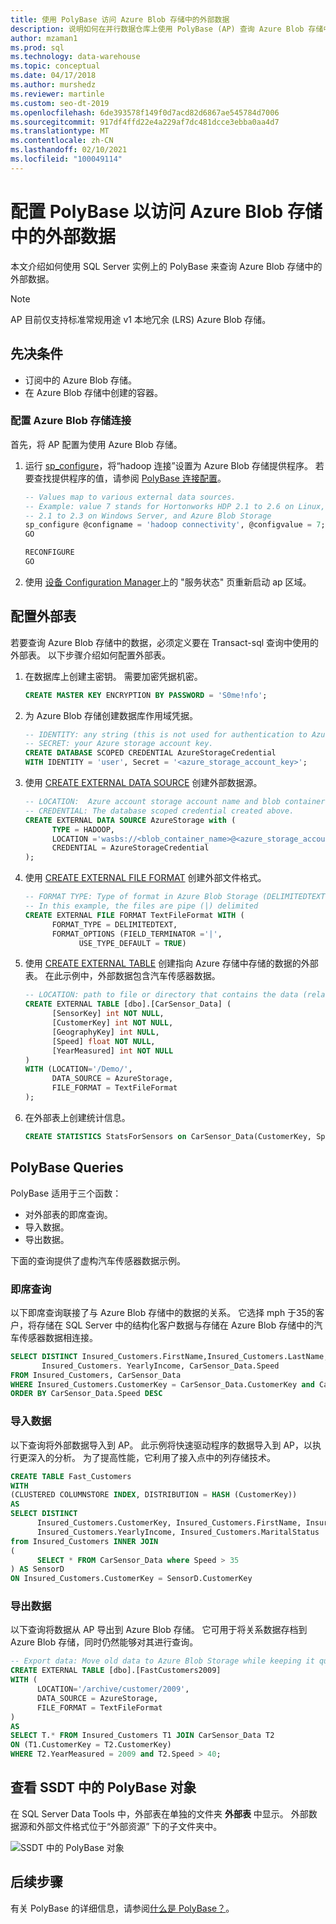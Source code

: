 ```yaml
---
title: 使用 PolyBase 访问 Azure Blob 存储中的外部数据
description: 说明如何在并行数据仓库上使用 PolyBase (AP) 查询 Azure Blob 存储中的外部数据。
author: mzaman1
ms.prod: sql
ms.technology: data-warehouse
ms.topic: conceptual
ms.date: 04/17/2018
ms.author: murshedz
ms.reviewer: martinle
ms.custom: seo-dt-2019
ms.openlocfilehash: 6de393578f149f0d7acd82d6867ae545784d7006
ms.sourcegitcommit: 917df4ffd22e4a229af7dc481dcce3ebba0aa4d7
ms.translationtype: MT
ms.contentlocale: zh-CN
ms.lasthandoff: 02/10/2021
ms.locfileid: "100049114"
---
```

# <a name="configure-polybase-to-access-external-data-in-azure-blob-storage"></a>配置 PolyBase 以访问 Azure Blob 存储中的外部数据

本文介绍如何使用 SQL Server 实例上的 PolyBase 来查询 Azure Blob 存储中的外部数据。

> [!NOTE]
> AP 目前仅支持标准常规用途 v1 本地冗余 (LRS) Azure Blob 存储。

## <a name="prerequisites"></a>先决条件

 - 订阅中的 Azure Blob 存储。
 - 在 Azure Blob 存储中创建的容器。

### <a name="configure-azure-blob-storage-connectivity"></a>配置 Azure Blob 存储连接

首先，将 AP 配置为使用 Azure Blob 存储。

1. 运行 [sp_configure](../relational-databases/system-stored-procedures/sp-configure-transact-sql.md)，将“hadoop 连接”设置为 Azure Blob 存储提供程序。 若要查找提供程序的值，请参阅 [PolyBase 连接配置](../database-engine/configure-windows/polybase-connectivity-configuration-transact-sql.md)。

   ```sql  
   -- Values map to various external data sources.  
   -- Example: value 7 stands for Hortonworks HDP 2.1 to 2.6 on Linux,
   -- 2.1 to 2.3 on Windows Server, and Azure Blob Storage  
   sp_configure @configname = 'hadoop connectivity', @configvalue = 7;
   GO

   RECONFIGURE
   GO
   ```  

2. 使用 [设备 Configuration Manager](launch-the-configuration-manager.md)上的 "服务状态" 页重新启动 ap 区域。
  
## <a name="configure-an-external-table"></a>配置外部表

若要查询 Azure Blob 存储中的数据，必须定义要在 Transact-sql 查询中使用的外部表。 以下步骤介绍如何配置外部表。

1. 在数据库上创建主密钥。 需要加密凭据机密。

   ```sql
   CREATE MASTER KEY ENCRYPTION BY PASSWORD = 'S0me!nfo';  
   ```

1. 为 Azure Blob 存储创建数据库作用域凭据。

   ```sql
   -- IDENTITY: any string (this is not used for authentication to Azure storage).  
   -- SECRET: your Azure storage account key.  
   CREATE DATABASE SCOPED CREDENTIAL AzureStorageCredential
   WITH IDENTITY = 'user', Secret = '<azure_storage_account_key>';
   ```

1. 使用 [CREATE EXTERNAL DATA SOURCE](../t-sql/statements/create-external-data-source-transact-sql.md) 创建外部数据源。

   ```sql
   -- LOCATION:  Azure account storage account name and blob container name.  
   -- CREDENTIAL: The database scoped credential created above.  
   CREATE EXTERNAL DATA SOURCE AzureStorage with (  
         TYPE = HADOOP,
         LOCATION ='wasbs://<blob_container_name>@<azure_storage_account_name>.blob.core.windows.net',  
         CREDENTIAL = AzureStorageCredential  
   );  
   ```

1. 使用 [CREATE EXTERNAL FILE FORMAT](../t-sql/statements/create-external-file-format-transact-sql.md) 创建外部文件格式。

   ```sql
   -- FORMAT TYPE: Type of format in Azure Blob Storage (DELIMITEDTEXT,  RCFILE, ORC, PARQUET).
   -- In this example, the files are pipe (|) delimited
   CREATE EXTERNAL FILE FORMAT TextFileFormat WITH (  
         FORMAT_TYPE = DELIMITEDTEXT,
         FORMAT_OPTIONS (FIELD_TERMINATOR ='|',
               USE_TYPE_DEFAULT = TRUE)  
   ```

1. 使用 [CREATE EXTERNAL TABLE](../t-sql/statements/create-external-table-transact-sql.md) 创建指向 Azure 存储中存储的数据的外部表。 在此示例中，外部数据包含汽车传感器数据。

   ```sql
   -- LOCATION: path to file or directory that contains the data (relative to HDFS root).  
   CREATE EXTERNAL TABLE [dbo].[CarSensor_Data] (  
         [SensorKey] int NOT NULL,
         [CustomerKey] int NOT NULL,
         [GeographyKey] int NULL,
         [Speed] float NOT NULL,
         [YearMeasured] int NOT NULL  
   )  
   WITH (LOCATION='/Demo/',
         DATA_SOURCE = AzureStorage,  
         FILE_FORMAT = TextFileFormat  
   );  
   ```

1. 在外部表上创建统计信息。

   ```sql
   CREATE STATISTICS StatsForSensors on CarSensor_Data(CustomerKey, Speed)  
   ```

## <a name="polybase-queries"></a>PolyBase Queries

PolyBase 适用于三个函数：  
  
- 对外部表的即席查询。  
- 导入数据。  
- 导出数据。  

下面的查询提供了虚构汽车传感器数据示例。

### <a name="ad-hoc-queries"></a>即席查询  

以下即席查询联接了与 Azure Blob 存储中的数据的关系。 它选择 mph 于35的客户，将存储在 SQL Server 中的结构化客户数据与存储在 Azure Blob 存储中的汽车传感器数据相连接。  

```sql  
SELECT DISTINCT Insured_Customers.FirstName,Insured_Customers.LastName,
       Insured_Customers. YearlyIncome, CarSensor_Data.Speed  
FROM Insured_Customers, CarSensor_Data  
WHERE Insured_Customers.CustomerKey = CarSensor_Data.CustomerKey and CarSensor_Data.Speed > 35
ORDER BY CarSensor_Data.Speed DESC  
```  

### <a name="importing-data"></a>导入数据  

以下查询将外部数据导入到 AP。 此示例将快速驱动程序的数据导入到 AP，以执行更深入的分析。 为了提高性能，它利用了接入点中的列存储技术。  

```sql
CREATE TABLE Fast_Customers
WITH
(CLUSTERED COLUMNSTORE INDEX, DISTRIBUTION = HASH (CustomerKey))
AS
SELECT DISTINCT
      Insured_Customers.CustomerKey, Insured_Customers.FirstName, Insured_Customers.LastName,   
      Insured_Customers.YearlyIncome, Insured_Customers.MaritalStatus  
from Insured_Customers INNER JOIN   
(  
      SELECT * FROM CarSensor_Data where Speed > 35   
) AS SensorD  
ON Insured_Customers.CustomerKey = SensorD.CustomerKey  
```  

### <a name="exporting-data"></a>导出数据  

以下查询将数据从 AP 导出到 Azure Blob 存储。 它可用于将关系数据存档到 Azure Blob 存储，同时仍然能够对其进行查询。

```sql
-- Export data: Move old data to Azure Blob Storage while keeping it query-able via an external table.  
CREATE EXTERNAL TABLE [dbo].[FastCustomers2009] 
WITH (  
      LOCATION='/archive/customer/2009',  
      DATA_SOURCE = AzureStorage,  
      FILE_FORMAT = TextFileFormat
)  
AS
SELECT T.* FROM Insured_Customers T1 JOIN CarSensor_Data T2  
ON (T1.CustomerKey = T2.CustomerKey)  
WHERE T2.YearMeasured = 2009 and T2.Speed > 40;  
```  

## <a name="view-polybase-objects-in-ssdt"></a>查看 SSDT 中的 PolyBase 对象  

在 SQL Server Data Tools 中，外部表在单独的文件夹 **外部表** 中显示。 外部数据源和外部文件格式位于“外部资源” 下的子文件夹中。  
  
![SSDT 中的 PolyBase 对象](media/polybase/external-tables-datasource.png)  

## <a name="next-steps"></a>后续步骤

有关 PolyBase 的详细信息，请参阅[什么是 PolyBase？](../relational-databases/polybase/polybase-guide.md)。 

